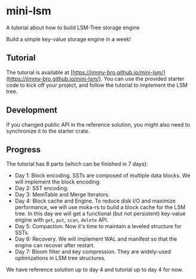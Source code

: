 # mini-lsm
A tutorial about how to build  LSM-Tree storage engine

Build a simple key-value storage engine in a week!

## Tutorial

The tutorial is available at [https://jimmy-bro.github.io/mini-lsm/](https://jimmy-bro.github.io/mini-lsm/). You can use the provided starter
code to kick off your project, and follow the tutorial to implement the LSM tree.

## Development



If you changed public API in the reference solution, you might also need to synchronize it to the starter crate.

## Progress

The tutorial has 8 parts (which can be finished in 7 days):

* Day 1: Block encoding. SSTs are composed of multiple data blocks. We will implement the block encoding.
* Day 2: SST encoding.
* Day 3: MemTable and Merge Iterators.
* Day 4: Block cache and Engine. To reduce disk I/O and maximize performance, we will use moka-rs to build a block cache
  for the LSM tree. In this day we will get a functional (but not persistent) key-value engine with `get`, `put`, `scan`,
  `delete` API.
* Day 5: Compaction. Now it's time to maintain a leveled structure for SSTs.
* Day 6: Recovery. We will implement WAL and manifest so that the engine can recover after restart.
* Day 7: Bloom filter and key compression. They are widely-used optimizations in LSM tree structures.

We have reference solution up to day 4 and tutorial up to day 4 for now.

